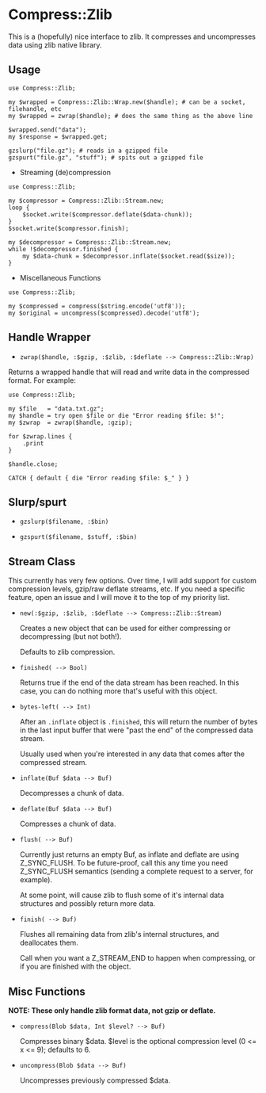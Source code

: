# Compress::Zlib

This is a (hopefully) nice interface to zlib. It compresses and uncompresses
data using zlib native library.

## Usage

```Perl6
use Compress::Zlib;

my $wrapped = Compress::Zlib::Wrap.new($handle); # can be a socket, filehandle, etc
my $wrapped = zwrap($handle); # does the same thing as the above line

$wrapped.send("data");
my $response = $wrapped.get;

gzslurp("file.gz"); # reads in a gzipped file
gzspurt("file.gz", "stuff"); # spits out a gzipped file
```

- Streaming (de)compression

```Perl6
use Compress::Zlib;

my $compressor = Compress::Zlib::Stream.new;
loop {
    $socket.write($compressor.deflate($data-chunk));
}
$socket.write($compressor.finish);

my $decompressor = Compress::Zlib::Stream.new;
while !$decompressor.finished {
    my $data-chunk = $decompressor.inflate($socket.read($size));
}
```

- Miscellaneous Functions

```Perl6
use Compress::Zlib;

my $compressed = compress($string.encode('utf8'));
my $original = uncompress($compressed).decode('utf8');
```

## Handle Wrapper

 -  `zwrap($handle, :$gzip, :$zlib, :$deflate --> Compress::Zlib::Wrap)`

Returns a wrapped handle that will read and write data in the compressed format. For example:   
 
```Perl6
use Compress::Zlib;

my $file   = "data.txt.gz";
my $handle = try open $file or die "Error reading $file: $!";
my $zwrap  = zwrap($handle, :gzip);

for $zwrap.lines {
    .print
}

$handle.close;

CATCH { default { die "Error reading $file: $_" } }
```

## Slurp/spurt

 -  `gzslurp($filename, :$bin)`

 -  `gzspurt($filename, $stuff, :$bin)`

## Stream Class

This currently has very few options. Over time, I will add support for custom
compression levels, gzip/raw deflate streams, etc. If you need a specific feature,
open an issue and I will move it to the top of my priority list.

 -  `new(:$gzip, :$zlib, :$deflate --> Compress::Zlib::Stream)`

    Creates a new object that can be used for either compressing or decompressing
    (but not both!).

    Defaults to zlib compression.

 -  `finished( --> Bool)`

    Returns true if the end of the data stream has been reached. In this case,
    you can do nothing more that's useful with this object.

 -  `bytes-left( --> Int)`

    After an `.inflate` object is `.finished`, this will return the number of bytes in the last
    input buffer that were "past the end" of the compressed data stream.

    Usually used when you're interested in any data that comes after the compressed stream.

 -  `inflate(Buf $data --> Buf)`

    Decompresses a chunk of data.

 -  `deflate(Buf $data --> Buf)`

    Compresses a chunk of data.

 -  `flush( --> Buf)`

    Currently just returns an empty Buf, as inflate and deflate are using Z_SYNC_FLUSH.
    To be future-proof, call this any time you need Z_SYNC_FLUSH semantics (sending
    a complete request to a server, for example).

    At some point, will cause zlib to flush some of it's internal data structures
    and possibly return more data.

 -  `finish( --> Buf)`

    Flushes all remaining data from zlib's internal structures, and deallocates
    them.

    Call when you want a Z_STREAM_END to happen when compressing, or if you are
    finished with the object.

## Misc Functions

**NOTE: These only handle zlib format data, not gzip or deflate.**

 -  `compress(Blob $data, Int $level? --> Buf)`

    Compresses binary $data. $level is the optional compression level (0 <= x <= 9); defaults to 6.

 -  `uncompress(Blob $data --> Buf)`

    Uncompresses previously compressed $data.
